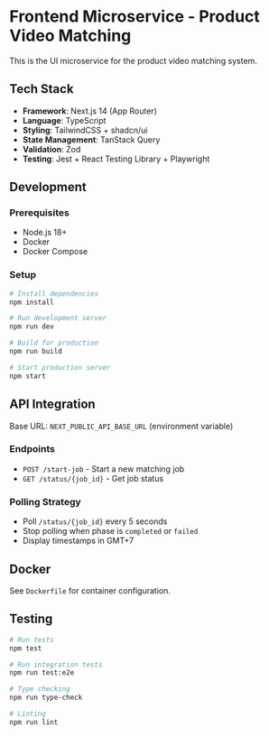 # Frontend Microservice - Product Video Matching

This is the UI microservice for the product video matching system.

## Tech Stack

- **Framework**: Next.js 14 (App Router)
- **Language**: TypeScript
- **Styling**: TailwindCSS + shadcn/ui
- **State Management**: TanStack Query
- **Validation**: Zod
- **Testing**: Jest + React Testing Library + Playwright

## Development

### Prerequisites

- Node.js 18+ 
- Docker
- Docker Compose

### Setup

```bash
# Install dependencies
npm install

# Run development server
npm run dev

# Build for production
npm run build

# Start production server
npm start
```

## API Integration

Base URL: `NEXT_PUBLIC_API_BASE_URL` (environment variable)

### Endpoints

- `POST /start-job` - Start a new matching job
- `GET /status/{job_id}` - Get job status

### Polling Strategy

- Poll `/status/{job_id}` every 5 seconds
- Stop polling when phase is `completed` or `failed`
- Display timestamps in GMT+7

## Docker

See `Dockerfile` for container configuration.

## Testing

```bash
# Run tests
npm test

# Run integration tests
npm run test:e2e

# Type checking
npm run type-check

# Linting
npm run lint
```
